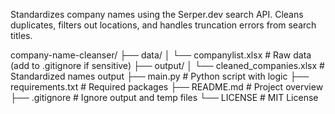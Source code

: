 Standardizes company names using the Serper.dev search API. Cleans duplicates, filters out locations, and handles truncation errors from search titles.

company-name-cleanser/
├── data/
│   └── companylist.xlsx           # Raw data (add to .gitignore if sensitive)
├── output/
│   └── cleaned_companies.xlsx     # Standardized names output
├── main.py                        # Python script with logic
├── requirements.txt               # Required packages
├── README.md                      # Project overview
├── .gitignore                     # Ignore output and temp files
└── LICENSE                        # MIT License
